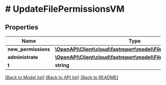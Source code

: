# # UpdateFilePermissionsVM

## Properties

Name | Type | Description | Notes
------------ | ------------- | ------------- | -------------
**new_permissions** | [**\OpenAPI\Client\cloud\fastreport\model\FilePermissionsCRUDVM**](FilePermissionsCRUDVM.md) |  |
**administrate** | [**\OpenAPI\Client\cloud\fastreport\model\FileAdministrate**](FileAdministrate.md) |  |
**t** | **string** |  |

[[Back to Model list]](../../README.md#models) [[Back to API list]](../../README.md#endpoints) [[Back to README]](../../README.md)
